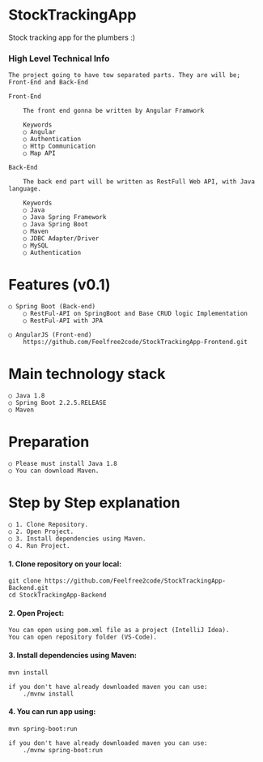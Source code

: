 # StockTrackingApp
Stock tracking app for the plumbers :)

### High Level Technical Info
	
	The project going to have tow separated parts. They are will be; Front-End and Back-End
	
	Front-End
		
		The front end gonna be written by Angular Framwork
		
		Keywords
		○ Angular
		○ Authentication
		○ Http Communication
		○ Map API
	
	Back-End
		
		The back end part will be written as RestFull Web API, with Java language.
		
		Keywords
		○ Java
		○ Java Spring Framework
		○ Java Spring Boot
		○ Maven
		○ JDBC Adapter/Driver
		○ MySQL
		○ Authentication

# Features (v0.1)
    ○ Spring Boot (Back-end)
        ○ RestFul-API on SpringBoot and Base CRUD logic Implementation
        ○ RestFul-API with JPA

    ○ AngularJS (Front-end)
        https://github.com/Feelfree2code/StockTrackingApp-Frontend.git
        
# Main technology stack
    ○ Java 1.8
    ○ Spring Boot 2.2.5.RELEASE
    ○ Maven
    
# Preparation
    ○ Please must install Java 1.8
    ○ You can download Maven.

# Step by Step explanation
    ○ 1. Clone Repository.
    ○ 2. Open Project.
    ○ 3. Install dependencies using Maven.
    ○ 4. Run Project.
    
#### 1. Clone repository on your local:
	git clone https://github.com/Feelfree2code/StockTrackingApp-Backend.git
	cd StockTrackingApp-Backend

#### 2. Open Project:
    You can open using pom.xml file as a project (IntelliJ Idea).
    You can open repository folder (VS-Code).

#### 3. Install dependencies using Maven:
	mvn install
	
	if you don't have already downloaded maven you can use:
	    ./mvnw install

#### 4. You can run app using:
	mvn spring-boot:run
	
	if you don't have already downloaded maven you can use:
	    ./mvnw spring-boot:run
